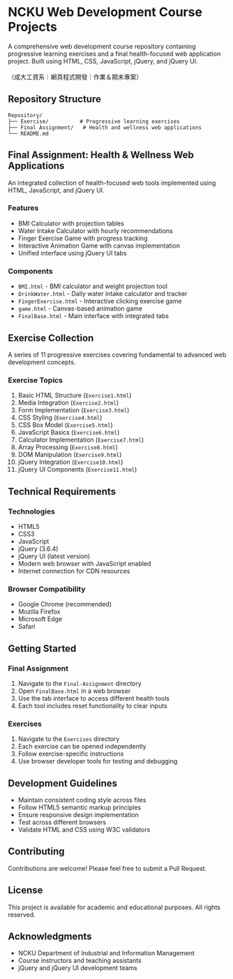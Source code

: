 # NCKU Web Development Course Projects
A comprehensive web development course repository containing progressive learning exercises and a final health-focused web application project. Built using HTML, CSS, JavaScript, jQuery, and jQuery UI.<br>
<br>
（成大工資系｜網頁程式開發｜作業＆期末專案）

## Repository Structure
```
Repository/
├── Exercise/          # Progressive learning exercises
├── Final Assignment/   # Health and wellness web applications
└── README.md
```

## Final Assignment: Health & Wellness Web Applications
An integrated collection of health-focused web tools implemented using HTML, JavaScript, and jQuery UI.

### Features
- BMI Calculator with projection tables
- Water Intake Calculator with hourly recommendations
- Finger Exercise Game with progress tracking
- Interactive Animation Game with canvas implementation
- Unified interface using jQuery UI tabs

### Components
- `BMI.html` - BMI calculator and weight projection tool
- `DrinkWater.html` - Daily water intake calculator and tracker
- `FingerExercise.html` - Interactive clicking exercise game
- `game.html` - Canvas-based animation game
- `FinalBase.html` - Main interface with integrated tabs

## Exercise Collection
A series of 11 progressive exercises covering fundamental to advanced web development concepts.

### Exercise Topics
1. Basic HTML Structure (`Exercise1.html`)
2. Media Integration (`Exercise2.html`)
3. Form Implementation (`Exercise3.html`)
4. CSS Styling (`Exercise4.html`)
5. CSS Box Model (`Exercise5.html`)
6. JavaScript Basics (`Exercise6.html`)
7. Calculator Implementation (`Exercise7.html`)
8. Array Processing (`Exercise8.html`)
9. DOM Manipulation (`Exercise9.html`)
10. jQuery Integration (`Exercise10.html`)
11. jQuery UI Components (`Exercise11.html`)

## Technical Requirements

### Technologies
- HTML5
- CSS3
- JavaScript
- jQuery (3.6.4)
- jQuery UI (latest version)
- Modern web browser with JavaScript enabled
- Internet connection for CDN resources

### Browser Compatibility
- Google Chrome (recommended)
- Mozilla Firefox
- Microsoft Edge
- Safari

## Getting Started

### Final Assignment
1. Navigate to the `Final-Assignment` directory
2. Open `FinalBase.html` in a web browser
3. Use the tab interface to access different health tools
4. Each tool includes reset functionality to clear inputs

### Exercises
1. Navigate to the `Exercises` directory
2. Each exercise can be opened independently
3. Follow exercise-specific instructions
4. Use browser developer tools for testing and debugging

## Development Guidelines
- Maintain consistent coding style across files
- Follow HTML5 semantic markup principles
- Ensure responsive design implementation
- Test across different browsers
- Validate HTML and CSS using W3C validators

## Contributing
Contributions are welcome! Please feel free to submit a Pull Request.

## License
This project is available for academic and educational purposes. All rights reserved.

## Acknowledgments
- NCKU Department of Industrial and Information Management
- Course instructors and teaching assistants
- jQuery and jQuery UI development teams
